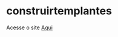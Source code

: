 # construirtemplantes
Acesse o site [Aqui](hhttps://gabrielebatagiero.github.io/construirtemplantes/)
